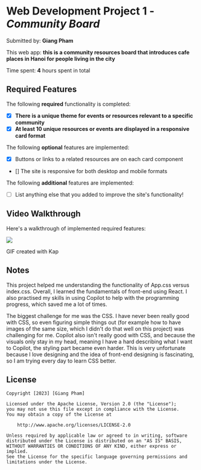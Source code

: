 # Web Development Project 1 - *Community Board*

Submitted by: **Giang Pham**

This web app: **this is a community resources board that introduces cafe places in Hanoi for people living in the city**

Time spent: **4** hours spent in total

## Required Features

The following **required** functionality is completed:

- [x] **There is a unique theme for events or resources relevant to a specific community**
- [x] **At least 10 unique resources or events are displayed in a responsive card format**

The following **optional** features are implemented:

- [x] Buttons or links to a related resources are on each card component
- [] The site is responsive for both desktop and mobile formats

The following **additional** features are implemented:

* [ ] List anything else that you added to improve the site's functionality!

## Video Walkthrough

Here's a walkthrough of implemented required features:

![](https://github.com/ghpham25/web102-project1/blob/main/project1.gif)

<!-- Replace this with whatever GIF tool you used! -->
GIF created with Kap
<!-- Recommended tools:
[Kap](https://getkap.co/) for macOS
[ScreenToGif](https://www.screentogif.com/) for Windows
[peek](https://github.com/phw/peek) for Linux. -->

## Notes

This project helped me understanding the functionality of App.css versus index.css. Overall, I learned the fundamentals of front-end using React. I also practised my skills in using Copilot to help with the programming progress, which saved me a lot of times. 

The biggest challenge for me was the CSS. I have never been really good with CSS, so even figuring simple things out (for example how to have images of the same size, which I didn't do that well on this project) was challenging for me. Copilot also isn't really good with CSS, and because the visuals only stay in my head, meaning I have a hard describing what I want to Copilot, the styling part became even harder. This is very unfortunate because I love designing and the idea of front-end designing is fascinating, so I am trying every day to learn CSS better. 

## License

    Copyright [2023] [Giang Pham]

    Licensed under the Apache License, Version 2.0 (the "License");
    you may not use this file except in compliance with the License.
    You may obtain a copy of the License at

        http://www.apache.org/licenses/LICENSE-2.0

    Unless required by applicable law or agreed to in writing, software
    distributed under the License is distributed on an "AS IS" BASIS,
    WITHOUT WARRANTIES OR CONDITIONS OF ANY KIND, either express or implied.
    See the License for the specific language governing permissions and
    limitations under the License.
